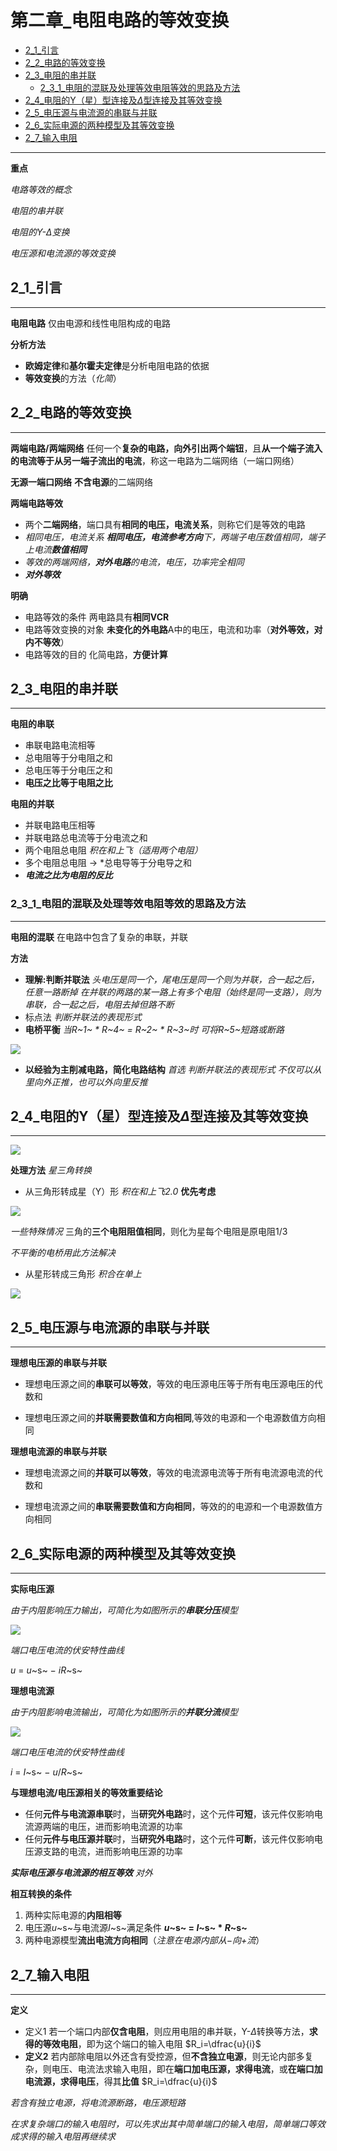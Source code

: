 # 第二章_电阻电路的等效变换
 
* [2_1_引言](#2_1_引言)
* [2_2_电路的等效变换](#2_2_电路的等效变换)
* [2_3_电阻的串并联](#2_3_电阻的串并联)
  * [2_3_1_电阻的混联及处理等效电阻等效的思路及方法](#2_3_1_电阻的混联及处理等效电阻等效的思路及方法)
* [2_4_电阻的Y（星）型连接及$\Delta$型连接及其等效变换](#2_4_电阻的Y（星）型连接及$\Delta$型连接及其等效变换)
* [2_5_电压源与电流源的串联与并联](#2_5_电压源与电流源的串联与并联)
* [2_6_实际电源的两种模型及其等效变换](#2_6_实际电源的两种模型及其等效变换)
* [2_7_输入电阻](#2_7_输入电阻)

---

**重点**

*电路等效的概念*

*电阻的串并联*

*电阻的$Y$-$\Delta$变换*

*电压源和电流源的等效变换*

## 2_1_引言

---

**电阻电路** 仅由电源和线性电阻构成的电路

**分析方法** 

* **欧姆定律**和**基尔霍夫定律**是分析电阻电路的依据
* **等效变换**的方法（*化简*）

## 2_2_电路的等效变换

---

**两端电路/两端网络** 任何一个**复杂的电路，向外引出两个端钮**，且**从一个端子流入的电流等于从另一端子流出的电流**，称这一电路为二端网络（一端口网络）

**无源一端口网络** **不含电源**的二端网络

**两端电路等效** 

* 两个**二端网络**，端口具有**相同的电压，电流关系**，则称它们是等效的电路
* *相同电压，电流关系 **相同电压，电流参考方向**下，两端子电压数值相同，端子上电流**数值相同*** 
* *等效的两端网络，**对外电路**的电流，电压，功率完全相同*
* ***对外等效***

**明确**

* 电路等效的条件 两电路具有**相同VCR**
* 电路等效变换的对象 **未变化的外电路**A中的电压，电流和功率（**对外等效，对内不等效**）
* 电路等效的目的 化简电路，**方便计算**

## 2_3_电阻的串并联

---

**电阻的串联**

* 串联电路电流相等
* 总电阻等于分电阻之和
* 总电压等于分电压之和
* **电压之比等于电阻之比**

**电阻的并联**

* 并联电路电压相等
* 并联电路总电流等于分电流之和
* 两个电阻总电阻 *积在和上飞（适用两个电阻）*
* 多个电阻总电阻 $\rightarrow$ *总电导等于分电导之和
* ***电流之比为电阻的反比***

### 2_3_1_电阻的混联及处理等效电阻等效的思路及方法

___

**电阻的混联** 在电路中包含了复杂的串联，并联

**方法**

* **理解:判断并联法**
  *头电压是同一个，尾电压是同一个则为并联，合一起之后，任意一路断掉*
  *在并联的两路的某一路上有多个电阻（始终是同一支路），则为串联，合一起之后，电阻去掉但路不断*
* 标点法
  *判断并联法的表现形式*
* **电桥平衡**
  *当$R$~1~ $*$ $R$~4~ $=$ $R$~2~ $*$ $R$~3~时*
  *可将$R$~5~短路或断路*

![](md_draw/ele.png)

* **以经验为主削减电路，简化电路结构** *首选*
  *判断并联法的表现形式*
  *不仅可以从里向外正推，也可以外向里反推*

## 2_4_电阻的Y（星）型连接及$\Delta$型连接及其等效变换

---

![](md_draw/ele1.jpg)

**处理方法** *星三角转换* 

* 从三角形转成星（Y）形 *积在和上飞2.0* **优先考虑**

![](md_draw/ele2.jpg)

*一些特殊情况* 三角的**三个电阻阻值相同**，则化为星每个电阻是原电阻$1/3$

*不平衡的电桥用此方法解决*

* 从星形转成三角形 *积合在单上*

![](md_draw/ele3.jpg)

## 2_5_电压源与电流源的串联与并联

---

**理想电压源的串联与并联**

* 理想电压源之间的**串联可以等效**，等效的电压源电压等于所有电压源电压的代数和

* 理想电压源之间的**并联需要数值和方向相同**,等效的电源和一个电源数值方向相同

**理想电流源的串联与并联**

* 理想电流源之间的**并联可以等效**，等效的电流源电流等于所有电流源电流的代数和
  
* 理想电流源之间的**串联需要数值和方向相同**，等效的的电源和一个电源数值方向相同

## 2_6_实际电源的两种模型及其等效变换

---

**实际电压源**

*由于内阻影响压力输出，可简化为如图所示的**串联分压**模型*

![](md_draw/ele4.jpg)

*端口电压电流的伏安特性曲线*

$u$ $=$ $u$~s~ $-$ $iR$~s~

**理想电流源**

*由于内阻影响电流输出，可简化为如图所示的**并联分流**模型*

![](md_draw/ele5.jpg)

*端口电压电流的伏安特性曲线*

$i$ $=$ $I$~s~ $-$ $u/R$~s~

**与理想电流/电压源相关的等效重要结论**

* 任何**元件与电流源串联**时，当**研究外电路**时，这个元件**可短**，该元件仅影响电流源两端的电压，进而影响电流源的功率
* 任何**元件与电压源并联**时，当**研究外电路**时，这个元件**可断**，该元件仅影响电压源支路的电流，进而影响电压源的功率

***实际电压源与电流源的相互等效*** *对外*

**相互转换的条件**

1. 两种实际电源的**内阻相等**
2. 电压源$u$~s~与电流源$I$~s~满足条件 **$u$~s~ $=$ $I$~s~ $*$ $R$~s~**
3. 两种电源模型**流出电流方向相同**（*注意在电源内部从$-$向$+$流*）

## 2_7_输入电阻

---

**定义** 

* 定义1 若一个端口内部**仅含电阻**，则应用电阻的串并联，Y-$\Delta$转换等方法，**求得的等效电阻**，即为这个端口的输入电阻 $R_i=\dfrac{u}{i}$
* **定义2** 若内部除电阻以外还含有受控源，但**不含独立电源**，则无论内部多复杂，则电压、电流法求输入电阻，即在**端口加电压源，求得电流**，或**在端口加电流源，求得电压**，得其**比值** $R_i=\dfrac{u}{i}$

*若含有独立电源，将电流源断路，电压源短路*

*在求复杂端口的输入电阻时，可以先求出其中简单端口的输入电阻，简单端口等效成求得的输入电阻再继续求*

